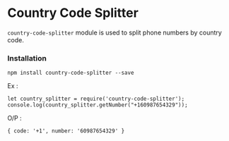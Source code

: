 # Country Code Splitter

`country-code-splitter` module is used to split phone numbers by country code.

### Installation

```
npm install country-code-splitter --save
```


Ex : 

```
let country_splitter = require('country-code-splitter');
console.log(country_splitter.getNumber("+160987654329"));
```

O/P : 

```
{ code: '+1', number: '60987654329' }
```

		